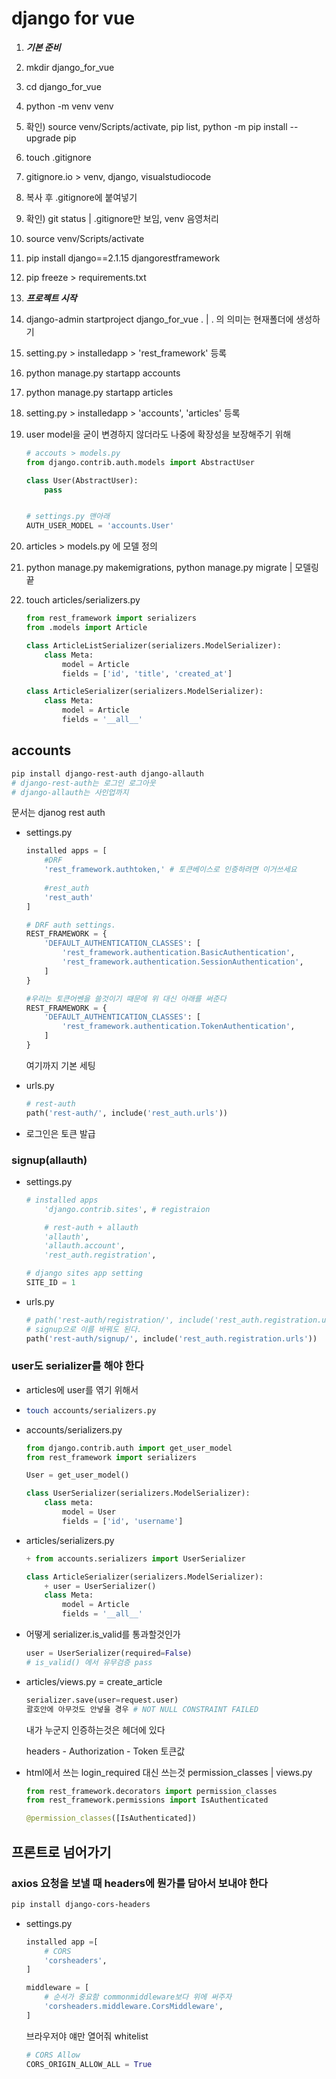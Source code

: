 # django for vue
1. ***기본 준비***

2. mkdir django_for_vue

3. cd django_for_vue

4. python -m venv venv

5. 확인) source venv/Scripts/activate, pip list, python -m pip install --upgrade pip

6. touch .gitignore

7. gitignore.io > venv, django, visualstudiocode

8. 복사 후 .gitignore에 붙여넣기

9. 확인) git status | .gitignore만 보임, venv 음영처리

10. source venv/Scripts/activate

11. pip install django==2.1.15 djangorestframework

12. pip freeze > requirements.txt

13. ***프로젝트 시작***

14. django-admin startproject django_for_vue . | . 의 의미는 현재폴더에 생성하기

15. setting.py > installedapp > 'rest_framework' 등록

16. python manage.py startapp accounts

17. python manage.py startapp articles

18. setting.py > installedapp > 'accounts', 'articles' 등록

19. user model을 굳이 변경하지 않더라도 나중에 확장성을 보장해주기 위해

    ```python
    # accouts > models.py
    from django.contrib.auth.models import AbstractUser
    
    class User(AbstractUser):
        pass
    
    
    # settings.py 맨아래
    AUTH_USER_MODEL = 'accounts.User'
    ```

20. articles > models.py 에 모델 정의

21. python manage.py makemigrations, python manage.py migrate | 모델링 끝

22. touch articles/serializers.py

    ```python
    from rest_framework import serializers
    from .models import Article
    
    class ArticleListSerializer(serializers.ModelSerializer):
        class Meta:
            model = Article
            fields = ['id', 'title', 'created_at']
    
    class ArticleSerializer(serializers.ModelSerializer):
        class Meta:
            model = Article
            fields = '__all__'
    ```

    

    

    

## accounts

```bash
pip install django-rest-auth django-allauth
# django-rest-auth는 로그인 로그아웃
# django-allauth는 사인업까지
```

문서는 djanog rest auth



- settings.py

  ```python
  installed apps = [
      #DRF
      'rest_framework.authtoken,' # 토큰베이스로 인증하려면 이거쓰세요
      
      #rest_auth
      'rest_auth'
  ]
  ```

  ```python
  # DRF auth settings.
  REST_FRAMEWORK = {
      'DEFAULT_AUTHENTICATION_CLASSES': [
          'rest_framework.authentication.BasicAuthentication',
          'rest_framework.authentication.SessionAuthentication',
      ]
  }
  
  #우리는 토큰어쎈을 쓸것이기 때문에 위 대신 아래를 써준다
  REST_FRAMEWORK = {
      'DEFAULT_AUTHENTICATION_CLASSES': [
          'rest_framework.authentication.TokenAuthentication',
      ]
  }
  ```

  여기까지 기본 세팅

- urls.py

  ```python
  # rest-auth
  path('rest-auth/', include('rest_auth.urls'))
  ```

- 로그인은 토큰 발급

### signup(allauth)

- settings.py

  ```python
  # installed apps
      'django.contrib.sites', # registraion
  
      # rest-auth + allauth
      'allauth',
      'allauth.account',
      'rest_auth.registration',
  
  # django sites app setting
  SITE_ID = 1
  
  ```

- urls.py

  ```python
  # path('rest-auth/registration/', include('rest_auth.registration.urls'))
  # signup으로 이름 바꿔도 된다.
  path('rest-auth/signup/', include('rest_auth.registration.urls'))
  ```



### user도 serializer를 해야 한다

- articles에 user를 엮기 위해서

- ```bash
  touch accounts/serializers.py
  ```

- accounts/serializers.py

  ```python
  from django.contrib.auth import get_user_model
  from rest_framework import serializers
  
  User = get_user_model()
  
  class UserSerializer(serializers.ModelSerializer):
      class meta:
          model = User
          fields = ['id', 'username']
  ```

- articles/serializers.py

  ```python
  + from accounts.serializers import UserSerializer
  
  class ArticleSerializer(serializers.ModelSerializer):
      + user = UserSerializer()
      class Meta:
          model = Article
          fields = '__all__'
  ```

- 어떻게 serializer.is_valid를 통과할것인가

  ```python
  user = UserSerializer(required=False)
  # is_valid() 에서 유무검증 pass
  ```

- articles/views.py = create_article

  ```python
  serializer.save(user=request.user)
  괄호안에 아무것도 안넣을 경우 # NOT NULL CONSTRAINT FAILED
  ```

  내가 누군지 인증하는것은 헤더에 있다

  headers - Authorization - Token 토큰값

- html에서 쓰는 login_required 대신 쓰는것 permission_classes | views.py

  ```python
  from rest_framework.decorators import permission_classes
  from rest_framework.permissions import IsAuthenticated
  
  @permission_classes([IsAuthenticated])
  ```




## 프론트로 넘어가기

### axios 요청을 보낼 때 headers에 뭔가를 담아서 보내야 한다

```bash
pip install django-cors-headers
```

- settings.py

  ```python
  installed app =[
      # CORS
      'corsheaders',
  ]
  
  middleware = [
      # 순서가 중요함 commonmiddleware보다 위에 써주자
      'corsheaders.middleware.CorsMiddleware',
  ]
  ```

  브라우저야 얘만 열어줘 whitelist

  ```python
  # CORS Allow
  CORS_ORIGIN_ALLOW_ALL = True
  ```

  